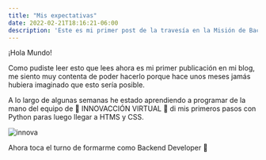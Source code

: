 ```yaml
---
title: "Mis expectativas"
date: 2022-02-21T18:16:21-06:00
description: 'Este es mi primer post de la travesía en la Misión de Backend con Node JS de Launch X.'
---
```


¡Hola Mundo!

Como pudiste leer esto que lees ahora es mi primer publicación en mi blog, me siento muy contenta de poder hacerlo porque hace unos meses jamás hubiera imaginado que esto sería posible.

A lo largo de algunas semanas he estado aprendiendo a programar de la mano del equipo de 🤩 INNOVACCIÓN VIRTUAL 🤩 di mis primeros pasos con Python paras luego llegar a HTMS y CSS.

![innova](https://user-images.githubusercontent.com/99305664/162363314-dbfef104-ba2d-486d-99fe-f124dbeb43b0.jpg)

Ahora toca el turno de formarme como Backend Developer 💫
